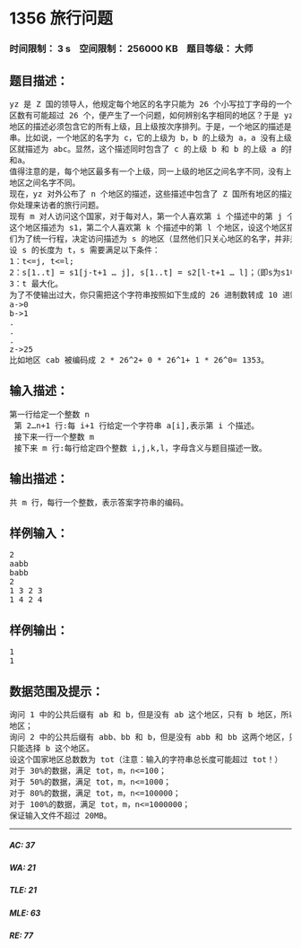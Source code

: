 # 1356 旅行问题   
### 时间限制： 3 s&nbsp;&nbsp;&nbsp;&nbsp;空间限制： 256000 KB&nbsp;&nbsp;&nbsp;&nbsp;题目等级： 大师  
## 题目描述：  

<pre>
yz 是 Z 国的领导人，他规定每个地区的名字只能为 26 个小写拉丁字母的一个。由于地  
区数有可能超过 26 个，便产生了一个问题，如何辨别名字相同的地区？于是 yz 规定，一个  
地区的描述必须包含它的所有上级，且上级按次序排列。于是，一个地区的描述是一个字符  
串。比如说，一个地区的名字为 c，它的上级为 b，b 的上级为 a，a 没有上级，那么这个地  
区就描述为 abc。显然，这个描述同时包含了 c 的上级 b 和 b 的上级 a 的描述，分别为 ab  
和a。
值得注意的是，每个地区最多有一个上级，同一上级的地区之间名字不同，没有上级的  
地区之间名字不同。   
现在，yz 对外公布了 n 个地区的描述，这些描述中包含了 Z 国所有地区的描述，并让  
你处理来访者的旅行问题。   
现有 m 对人访问这个国家，对于每对人，第一个人喜欢第 i 个描述中的第 j 个地区，设  
这个地区描述为 s1，第二个人喜欢第 k 个描述中的第 l 个地区，设这个地区描述为 s2。他  
们为了统一行程，决定访问描述为 s 的地区（显然他们只关心地区的名字，并非是地区本身），  
设 s 的长度为 t，s 需要满足以下条件：   
1：t<=j, t<=l;   
2：s[1..t] = s1[j-t+1 … j], s[1..t] = s2[l-t+1 … l]；（即s为s1中1到k位与 s2 中 1 到 l 位的公共后缀）   
3：t 最大化。   
为了不使输出过大，你只需把这个字符串按照如下生成的 26 进制数转成 10 进制后 mod 1000000007 后输出:   
a->0   
b->1   
.   
.   
.   
z->25   
比如地区 cab 被编码成 2 * 26^2+ 0 * 26^1+ 1 * 26^0= 1353。
</pre>
  
  
## 输入描述：  

<pre>
第一行给定一个整数 n   
 第 2…n+1 行:每 i+1 行给定一个字符串 a[i],表示第 i 个描述。   
 接下来一行一个整数 m   
 接下来 m 行:每行给定四个整数 i,j,k,l，字母含义与题目描述一致。
</pre>
  
  
## 输出描述：  

<pre>
共 m 行，每行一个整数，表示答案字符串的编码。 
</pre>
  
  
## 样例输入：  

<pre>
2   
aabb   
babb   
2   
1 3 2 3   
1 4 2 4
</pre>
  
  
## 样例输出：  

<pre>
1   
1
</pre>
  
  
## 数据范围及提示：  

<pre>
询问 1 中的公共后缀有 ab 和 b，但是没有 ab 这个地区，只有 b 地区，所以只能选择 b 这个  
地区；   
询问 2 中的公共后缀有 abb、bb 和 b，但是没有 abb 和 bb 这两个地区，只有 b 地区，所以  
只能选择 b 这个地区。
设这个国家地区总数数为 tot（注意：输入的字符串总长度可能超过 tot！）   
对于 30%的数据，满足 tot，m，n<=100；   
对于 50%的数据，满足 tot，m，n<=1000；   
对于 80%的数据，满足 tot，m，n<=100000；   
对于 100%的数据，满足 tot，m，n<=1000000；   
保证输入文件不超过 20MB。
</pre>
  
  
***  

##### AC: 37  
##### WA: 21  
##### TLE: 21  
##### MLE: 63  
##### RE: 77  
